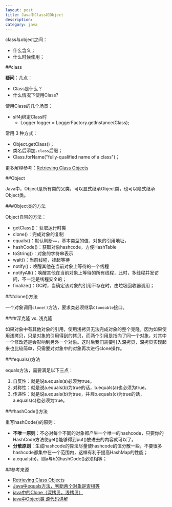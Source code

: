 ```yaml
---
layout: post
title: Java中Class和Object
description: 
category: java
---
```


class与object之间：

* 什么含义；
* 什么时候使用；

##class

**疑问**：几点：

* Class是什么？
* 什么情况下使用Class?

使用Class的几个场景：

* slf4j绑定Class时
	* Logger logger = LoggerFactory.getInstance(Class);

常用 3 种方式：

* Object.getClass()；
* 类名后添加`.class`后缀；
* Class.forName("fully-qualified name of a class")；



更多解释参考：[Retrieving Class Objects][Retrieving Class Objects]



##Object


Java中，Object是所有类的父类，可以显式继承Object类，也可以隐式继承Object类。


###Object类的方法

Object自带的方法：

* getClass()：获取运行时类
* clone()：完成对象的复制
* equals()：默认判断`==`，基本类型的值、对象的引用地址，
* hashCode()：获取对象hashcode，方便HashTable
* toString()：对象的字符串表示
* wait()：当前线程，挂起等待
* notify()：唤醒其他在当前对象上等待的一个线程
* notifyAll()：唤醒其他在当前对象上等待的所有线程，此时，多线程并发访问，不一定是线程安全的；
* finalize()：GC时，当确定该对象的引用不存在时，由垃圾回收器调用；


###clone()方法

一个对象调用`clone()`方法，要求类必须继承`Cloneable`接口。

####深克隆 vs. 浅克隆

如果对象中有其他对象的引用，使用浅拷贝无法完成对象的整个克隆，因为如果使用浅拷贝，只是对象的引用得到的拷贝，而两个引用是指向了同一个对象，对其中一个修改还是会影响到另外一个对象。这时后我们需要引入深拷贝，深拷贝实现起来也比较简单，只需要对对象中的对象再次进行clone操作。



###equals()方法

equals方法，需要满足以下三点： 

1. 自反性：就是说a.equals(a)必须为true。 
1. 对称性：就是说a.equals(b)为true的话，b.equals(a)也必须为true。 
1. 传递性：就是说a.equals(b)为true，并且b.equals(c)为true的话，a.equals(c)也必须为true。 


###hashCode()方法

重写hashCode()的原则： 

* **不唯一原则**：不必对每个不同的对象都产生一个唯一的hashcode，只要你的HashCode方法使get()能够得到put()放进去的内容就可以了。
* **分散原则**：生成hashcode的算法尽量使hashcode的值分散一些，不要很多hashcode都集中在一个范围内，这样有利于提高HashMap的性能；
* a.equals(b)，则a与b的hashCode()必须相等；

















##参考来源

* [Retrieving Class Objects][Retrieving Class Objects]
* [Java中equals方法，判断两个对象是否相等]
* [java中的Clone（深拷贝，浅拷贝）]
* [java中Object类 源代码详解][java中Object类 源代码详解]





[NingG]:    http://ningg.github.com  "NingG"


[Retrieving Class Objects]:							http://docs.oracle.com/javase/tutorial/reflect/class/classNew.html
[Java中equals方法，判断两个对象是否相等]:			http://ningg.top/java-equal/
[java中的Clone（深拷贝，浅拷贝）]:					http://blog.csdn.net/centre10/article/details/6847973
[java中Object类 源代码详解]:						http://www.cnblogs.com/langtianya/archive/2013/01/31/2886572.html






